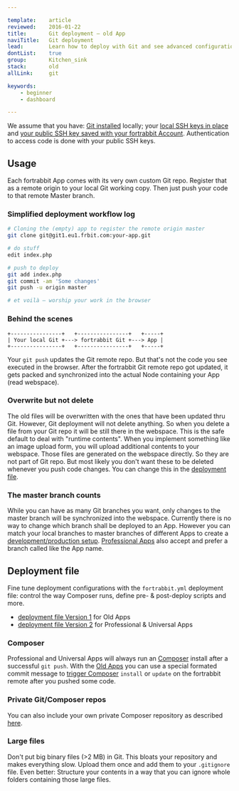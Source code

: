 ```yaml
---

template:    article
reviewed:    2016-01-22
title:       Git deployment — old App
naviTitle:   Git deployment
lead:        Learn how to deploy with Git and see advanced configuration.
dontList:    true
group:       Kitchen_sink
stack:       old
allLink:     git

keywords:
    - beginner
    - dashboard

---
```


We assume that you have: [Git installed](http://git-scm.com/) locally; your [local SSH keys in place](https://help.github.com/articles/generating-ssh-keys/) and [your public SSH key saved with your fortrabbit Account](ssh-keys). Authentication to access code is done with your public SSH keys.

## Usage

Each fortrabbit App comes with its very own custom Git repo. Register that as a remote origin to your local Git working copy. Then just push your code to that remote Master branch.


### Simplified deployment workflow log

```bash
# Cloning the (empty) app to register the remote origin master
git clone git@git1.eu1.frbit.com:your-app.git

# do stuff
edit index.php

# push to deploy
git add index.php
git commit -am 'Some changes'
git push -u origin master

# et voilà — worship your work in the browser
```

### Behind the scenes

```nohighlight
+----------------+   +----------------+   +-----+
| Your local Git +---> fortrabbit Git +---> App |
+----------------+   +----------------+   +-----+
```

Your `git push` updates the Git remote repo. But that's not the code you see executed in the browser. After the fortrabbit Git remote repo got updated, it gets packed and synchronized into the actual Node containing your App (read webspace).


### Overwrite but not delete

The old files will be overwritten with the ones that have been updated thru Git. However, Git deployment will not delete anything. So when you delete a file from your Git repo it will be still there in the webspace. This is the safe default to deal with "runtime contents". When you implement something like an image upload form, you will upload additional contents to your webspace. Those files are generated on the webspace directly. So they are not part of Git repo. But most likely you don't want these to be deleted whenever you push code changes. You can change this in the [deployment file](#toc-deployment-file).


### The master branch counts

While you can have as many Git branches you want, only changes to the master branch will be synchronized into the webspace. Currently there is no way to change which branch shall be deployed to an App. However you can match your local branches to master branches of different Apps to create a [development/production setup](multi-staging-pro). [Professional Apps](app-pro) also accept and prefer a branch called like the App name.


## Deployment file

Fine tune deployment configurations with the `fortrabbit.yml` deployment file: control the way Composer runs, define pre- & post-deploy scripts and more.

* [deployment file Version 1](deployment-file-v1-old) for Old Apps
* [deployment file Version 2](deployment-file-v2) for Professional & Universal Apps


### Composer

Professional and Universal Apps will always run an [Composer](composer) install after a successful `git push`. With the [Old Apps](app-old) you can use a special formated commit message to [trigger Composer](composer) `install` or `update` on the fortrabbit remote after you pushed some code.


### Private Git/Composer repos

You can also include your own private Composer repository as described [here](private-composer-repos).


### Large files

Don't put big binary files (>2 MB) in Git. This bloats your repository and makes everything slow. Upload them once and add them to your `.gitignore` file. Even better: Structure your contents in a way that you can ignore whole folders containing those large files.
